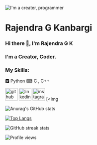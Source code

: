 ![I'm a creater, programmer](https://pbs.twimg.com/profile_banners/1465363072571232261/1648129420/600x200)

# Rajendra G Kanbargi
### Hi there 👋, I'm Rajendra G K
### I'm a Creator, Coder.

### My Skills:
🅿 Python
⌨ C , C++ 

[<img src='https://cdn.jsdelivr.net/npm/simple-icons@3.0.1/icons/github.svg' alt='github' height='40'>](https://github.com/Raj-0601)  [<img src='https://cdn.jsdelivr.net/npm/simple-icons@3.0.1/icons/linkedin.svg' alt='linkedin' height='40'>](https://www.linkedin.com/in/rajendra-g-kanbargi-1861a8225//) [<img src='https://cdn.jsdelivr.net/npm/simple-icons@3.0.1/icons/instagram.svg' alt='instagram' height='40'>](https://www.instagram.com/Raj-0601/)  [<img 

![Anurag's GitHub stats](https://github-readme-stats.vercel.app/api?username=Raj-0601&theme=great-gatsby&show_icons=true)

[![Top Langs](https://github-readme-stats.vercel.app/api/top-langs/?username=Raj-0601&layout=compact&theme=great-gatsby)](https://github.com/anuraghazra/github-readme-stats)

![GitHub streak stats](https://github-readme-streak-stats.herokuapp.com/?user=Raj-0601&theme=great-gatsby)  

![Profile views](https://gpvc.arturio.dev/Raj-0601)
